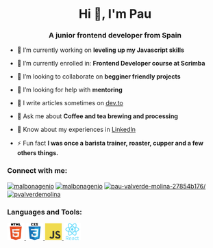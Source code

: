 <h1 align="center">Hi 👋, I'm Pau</h1>
<h3 align="center">A junior frontend developer from Spain</h3>

- 🔭 I’m currently working on **leveling up my Javascript skills**

- 🌱 I’m currently enrolled in: **Frontend Developer course at Scrimba**

- 👯 I’m looking to collaborate on **begginer friendly projects**

- 🤝 I’m looking for help with **mentoring**

- 📝 I write articles sometimes on [dev.to](https://dev.to/malbonagenio)

- 💬 Ask me about **Coffee and tea brewing and processing**

- 📄 Know about my experiences in [LinkedIn](https://linkedin.com/in/pau-valverde-molina-27854b176/)

- ⚡ Fun fact **I was once a barista trainer, roaster, cupper and a few others things.**

<h3 align="left">Connect with me:</h3>
<p align="left">
<a href="https://dev.to/malbonagenio" target="blank"><img align="center" src="https://cdn.jsdelivr.net/npm/simple-icons@3.0.1/icons/dev-dot-to.svg" alt="malbonagenio" height="30" width="40" /></a>
<a href="https://twitter.com/malbonagenio" target="blank"><img align="center" src="https://cdn.jsdelivr.net/npm/simple-icons@3.0.1/icons/twitter.svg" alt="malbonagenio" height="30" width="40" /></a>
<a href="https://linkedin.com/in/pau-valverde-molina-27854b176/" target="blank"><img align="center" src="https://cdn.jsdelivr.net/npm/simple-icons@3.0.1/icons/linkedin.svg" alt="pau-valverde-molina-27854b176/" height="30" width="40" /></a>
<a href="https://codesandbox.com/pvalverdemolina" target="blank"><img align="center" src="https://cdn.jsdelivr.net/npm/simple-icons@3.0.1/icons/codesandbox.svg" alt="pvalverdemolina" height="30" width="40" /></a>
</p>

<h3 align="left">Languages and Tools:</h3>
<p align="left"> <a href="https://www.w3.org/html/" target="_blank"> <img src="https://raw.githubusercontent.com/devicons/devicon/master/icons/html5/html5-original-wordmark.svg" alt="html5" width="40" height="40"/> </a> <a href="https://www.w3schools.com/css/" target="_blank"> <img src="https://raw.githubusercontent.com/devicons/devicon/master/icons/css3/css3-original-wordmark.svg" alt="css3" width="40" height="40"/> </a> <a href="https://developer.mozilla.org/en-US/docs/Web/JavaScript" target="_blank"> <img src="https://raw.githubusercontent.com/devicons/devicon/master/icons/javascript/javascript-original.svg" alt="javascript" width="40" height="40"/> </a> <a href="https://reactjs.org/" target="_blank"> <img src="https://raw.githubusercontent.com/devicons/devicon/master/icons/react/react-original-wordmark.svg" alt="react" width="40" height="40"/> </a> </p>
